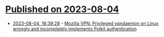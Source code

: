 # [Published on 2023-08-04](index.md)

* [2023-08-04, 18:39:28](https://lobste.rs/s/k3ccnq/mozilla_vpn_privileged_vpndaemon_on) - [Mozilla VPN: Privileged vpndaemon on Linux wrongly and incompletely implements Polkit authentication](https://www.openwall.com/lists/oss-security/2023/08/03/1)
